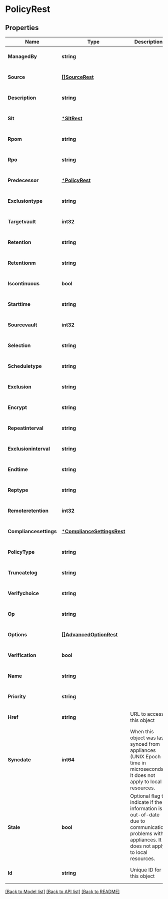 # PolicyRest

## Properties
Name | Type | Description | Notes
------------ | ------------- | ------------- | -------------
**ManagedBy** | **string** |  | [optional] [default to null]
**Source** | [**[]SourceRest**](SourceRest.md) |  | [optional] [default to null]
**Description** | **string** |  | [optional] [default to null]
**Slt** | [***SltRest**](SltRest.md) |  | [optional] [default to null]
**Rpom** | **string** |  | [optional] [default to null]
**Rpo** | **string** |  | [optional] [default to null]
**Predecessor** | [***PolicyRest**](PolicyRest.md) |  | [optional] [default to null]
**Exclusiontype** | **string** |  | [optional] [default to null]
**Targetvault** | **int32** |  | [optional] [default to null]
**Retention** | **string** |  | [optional] [default to null]
**Retentionm** | **string** |  | [optional] [default to null]
**Iscontinuous** | **bool** |  | [optional] [default to null]
**Starttime** | **string** |  | [optional] [default to null]
**Sourcevault** | **int32** |  | [optional] [default to null]
**Selection** | **string** |  | [optional] [default to null]
**Scheduletype** | **string** |  | [optional] [default to null]
**Exclusion** | **string** |  | [optional] [default to null]
**Encrypt** | **string** |  | [optional] [default to null]
**Repeatinterval** | **string** |  | [optional] [default to null]
**Exclusioninterval** | **string** |  | [optional] [default to null]
**Endtime** | **string** |  | [optional] [default to null]
**Reptype** | **string** |  | [optional] [default to null]
**Remoteretention** | **int32** |  | [optional] [default to null]
**Compliancesettings** | [***ComplianceSettingsRest**](ComplianceSettingsRest.md) |  | [optional] [default to null]
**PolicyType** | **string** |  | [optional] [default to null]
**Truncatelog** | **string** |  | [optional] [default to null]
**Verifychoice** | **string** |  | [optional] [default to null]
**Op** | **string** |  | [optional] [default to null]
**Options** | [**[]AdvancedOptionRest**](AdvancedOptionRest.md) |  | [optional] [default to null]
**Verification** | **bool** |  | [optional] [default to null]
**Name** | **string** |  | [optional] [default to null]
**Priority** | **string** |  | [optional] [default to null]
**Href** | **string** | URL to access this object | [optional] [default to null]
**Syncdate** | **int64** | When this object was last synced from appliances (UNIX Epoch time in microseconds). It does not apply to local resources. | [optional] [default to null]
**Stale** | **bool** | Optional flag to indicate if the information is out-of-date due to communication problems with appliances. It does not apply to local resources. | [optional] [default to null]
**Id** | **string** | Unique ID for this object | [optional] [default to null]

[[Back to Model list]](../README.md#documentation-for-models) [[Back to API list]](../README.md#documentation-for-api-endpoints) [[Back to README]](../README.md)

